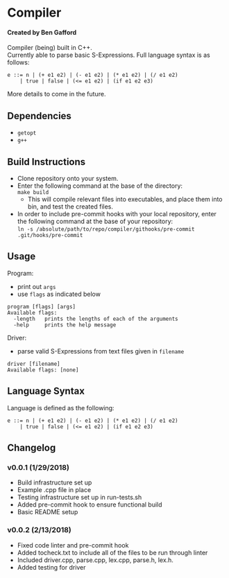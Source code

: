 # Compiler
#### Created by Ben Gafford
Compiler (being) built in C++.  
Currently able to parse basic S-Expressions. Full language syntax is as follows: 
```
e ::= n | (+ e1 e2) | (- e1 e2) | (* e1 e2) | (/ e1 e2)
    | true | false | (<= e1 e2) | (if e1 e2 e3)
```

More details to come in the future.  

## Dependencies
* `getopt`
* `g++`

## Build Instructions
* Clone repository onto your system.
* Enter the following command at the base of the directory:  
    `make build`  
     * This will compile relevant files into executables, and place them into bin, and test the created files.
* In order to include pre-commit hooks with your local repository, enter the following command at the base of your repository:  
    `ln -s /absolute/path/to/repo/compiler/githooks/pre-commit .git/hooks/pre-commit`
    
## Usage
Program:  
* print out `args`  
* use `flags` as indicated below  
```
program [flags] [args]  
Available flags:  
  -length   prints the lengths of each of the arguments  
  -help     prints the help message
``` 
Driver:  
* parse valid S-Expressions from text files given in `filename`  
```
driver [filename]
Available flags: [none]

```

## Language Syntax
Language is defined as the following:   
```
e ::= n | (+ e1 e2) | (- e1 e2) | (* e1 e2) | (/ e1 e2)
    | true | false | (<= e1 e2) | (if e1 e2 e3)
```
## Changelog
### v0.0.1 (1/29/2018)
* Build infrastructure set up
* Example .cpp file in place
* Testing infrastructure set up in run-tests.sh
* Added pre-commit hook to ensure functional build
* Basic README setup

### v0.0.2 (2/13/2018)
* Fixed code linter and pre-commit hook
* Added tocheck.txt to include all of the files to be run through linter
* Included driver.cpp, parse.cpp, lex.cpp, parse.h, lex.h.
* Added testing for driver

